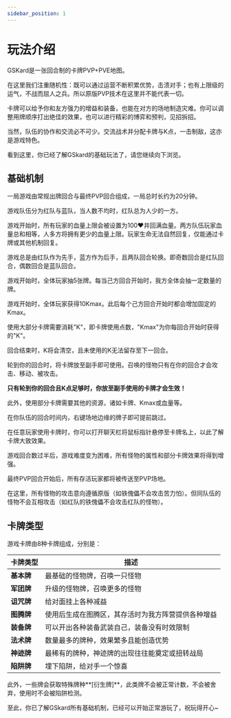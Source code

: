 ```yaml
---
sidebar_position: 1
---
```


# 玩法介绍

GSKard是一张回合制的卡牌PVP+PVE地图。

在这里我们注重随机性：既可以通过运营不断积累优势，击溃对手；也有上限级的运气，不战而屈人之兵。所以原版PVP技术在这里并不能代表一切。

卡牌可以给予你和友方强力的增益和装备，也能在对方的场地制造灾难。你可以调整用牌顺序打出绝佳的效果，也可以进行精彩的博弈和预判，见招拆招。

当然，队伍的协作和交流必不可少。交流战术并分配卡牌与K点，一击制敌，这亦是游戏特色。

看到这里，你已经了解GSkard的基础玩法了，请您继续向下浏览。

## 基础机制

一局游戏由常规出牌回合与最终PVP回合组成，一局总时长约为20分钟。

游戏队伍分为红队与蓝队，当人数不均时，红队总为人少的一方。

游戏开始时，所有玩家的血量上限会被设置为100♥并回满血量。两方队伍玩家血量总和相等，人多方将拥有更少的血量上限。玩家生命无法自然回复，仅能通过卡牌或其他机制回复。

游戏总是由红队作为先手，蓝方作为后手，且两队回合轮换。即奇数回合是红队回合，偶数回合是蓝队回合。

游戏开始时，全体玩家抽5张牌。每当己方回合开始时，我方全体会抽一定数量的牌。

游戏开始时，全体玩家获得10Kmax。此后每个己方回合开始时都会增加固定的Kmax。

使用大部分卡牌需要消耗"K"，即卡牌使用点数，"Kmax"为你每回合开始时获得的"K"。

回合结束时，K将会清空，且未使用的K无法留存至下一回合。

轮到你的回合时，将卡牌放至副手即可使用。召唤的怪物只有在你的回合才会攻击、移动、被攻击。

**只有轮到你的回合且K点足够时，你放至副手使用的卡牌才会生效！**

此外，使用部分卡牌需要其他的资源，诸如卡牌、Kmax或血量等。

在你队伍的回合时间内，右键场地边缘的牌子即可提前跳过。

在任意玩家使用卡牌时，你可以打开聊天栏将鼠标指针悬停至卡牌名上，以此了解卡牌大致效果。

游戏回合数过半后，游戏难度变为困难，所有怪物的属性和部分卡牌效果将得到增强。

最终PVP回合开始后，所有存活玩家都将被传送至PVP场地。

在这里，所有怪物的攻击意向遵循原版（如铁傀儡不会攻击苦力怕）。但同队伍的怪物不会互相攻击（如红队的铁傀儡不会攻击红队的怪物）。

## 卡牌类型

游戏卡牌由8种卡牌组成，分别是：

| 卡牌类型 | 描述 |
|----------|------|
| **基本牌** | 最基础的怪物牌，召唤一只怪物 |
| **军团牌** | 升级的怪物牌，召唤更多的怪物 |
| **诅咒牌** | 给对面挂上各种减益 |
| **图腾牌** | 使用后生成在图腾区，其存活时为我方阵营提供各种增益 |
| **装备牌** | 可以开出各种装备武装自己，装备没有时效限制 |
| **法术牌** | 数量最多的牌种，效果繁多且能创造优势 |
| **神迹牌** | 最稀有的牌种，神迹牌的出现往往能奠定或扭转战局 |
| **陷阱牌** | 埋下陷阱，给对手一个惊喜 |

此外，一些牌会获取特殊牌种**[衍生牌]**，此类牌不会被正常计数，不会被舍弃，使用时不会被陷阱检测。

至此，你已了解GSkard所有基础机制，已经可以开始正常游玩了，祝玩得开心~